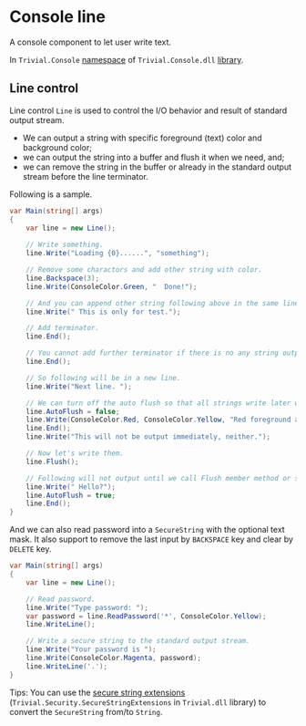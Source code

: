 # Console line

A console component to let user write text.

In `Trivial.Console` [namespace](../) of `Trivial.Console.dll` [library](../../).

## Line control

Line control `Line` is used to control the I/O behavior and result of standard output stream.

- We can output a string with specific foreground (text) color and background color;
- we can output the string into a buffer and flush it when we need, and;
- we can remove the string in the buffer or already in the standard output stream before the line terminator.

Following is a sample.

```csharp
var Main(string[] args)
{
    var line = new Line();
    
    // Write something.
    line.Write("Loading {0}......", "something");

    // Remove some charactors and add other string with color.
    line.Backspace(3);
    line.Write(ConsoleColor.Green, "  Done!");

    // And you can append other string following above in the same line and in the default color.
    line.Write(" This is only for test.");

    // Add terminator.
    line.End();

    // You cannot add further terminator if there is no any string output.
    line.End();

    // So following will be in a new line.
    line.Write("Next line. ");

    // We can turn off the auto flush so that all strings write later will be in an output queue.
    line.AutoFlush = false;
    line.Write(ConsoleColor.Red, ConsoleColor.Yellow, "Red foreground and yellow background");
    line.End();
    line.Write("This will not be output immediately, neither.");

    // Now let's write them.
    line.Flush();

    // Following will not output until we call Flush member method or set AutoFlush property as true.
    line.Write(" Hello?");
    line.AutoFlush = true;
    line.End();
}
```

And we can also read password into a `SecureString` with the optional text mask.
It also support to remove the last input by `BACKSPACE` key and clear by `DELETE` key.

```csharp
var Main(string[] args)
{
    var line = new Line();

    // Read password.
    line.Write("Type password: ");
    var password = line.ReadPassword('*', ConsoleColor.Yellow);
    line.WriteLine();

    // Write a secure string to the standard output stream.
    line.Write("Your password is ");
    line.Write(ConsoleColor.Magenta, password);
    line.WriteLine('.');
}
```

Tips: You can use the [secure string extensions](./secure-string#secure-string-extensions) (`Trivial.Security.SecureStringExtensions` in `Trivial.dll` library) to convert the `SecureString` from/to `String`.
